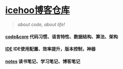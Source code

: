 # [icehoo博客仓库](https://github.com/icehoo/me)

> *about code, about life!*



#### [code&core](https://github.com/icehoo/me/projects/1) 代码习惯、语言特性、数据结构、算法、架构

#### [IDE](https://github.com/icehoo/me/projects/2) IDE使用配置、效率提升，版本控制，神器

#### [notes](https://github.com/icehoo/me/projects/3) 读书笔记、学习笔记、博客笔记